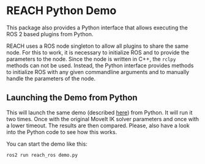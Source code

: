 # REACH Python Demo

This package also provides a Python interface that allows executing the ROS 2 based plugins from Python.

REACH uses a ROS node singleton to allow all plugins to share the same node.
For this to work, it is necessary to initialize ROS and to provide the parameters to the node.
Since the node is written in C++, the `rclpy` methods can not be used.
Instead, the Python interface provides methods to initialize ROS with any given commandline arguments and to manually handle the parameters of the node.

## Launching the Demo from Python

This will launch the same demo (described [here](../README.md)) from Python.
It will run it two times. Once with the original MoveIt IK solver parameters and once with a lower timeout.
The results are then compared.
Please, also have a look into the Python code to see how this works.

You can start the demo like this:
```
ros2 run reach_ros demo.py
```

